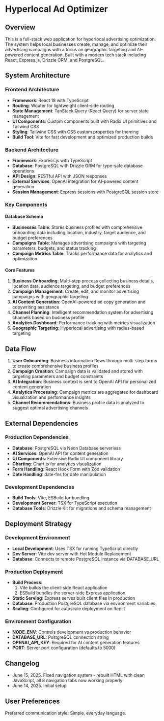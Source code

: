 # Hyperlocal Ad Optimizer

## Overview

This is a full-stack web application for hyperlocal advertising optimization. The system helps local businesses create, manage, and optimize their advertising campaigns with a focus on geographic targeting and AI-powered content generation. Built with a modern tech stack including React, Express.js, Drizzle ORM, and PostgreSQL.

## System Architecture

### Frontend Architecture
- **Framework**: React 18 with TypeScript
- **Routing**: Wouter for lightweight client-side routing
- **State Management**: TanStack Query (React Query) for server state management
- **UI Components**: Custom components built with Radix UI primitives and Tailwind CSS
- **Styling**: Tailwind CSS with CSS custom properties for theming
- **Build Tool**: Vite for fast development and optimized production builds

### Backend Architecture
- **Framework**: Express.js with TypeScript
- **Database**: PostgreSQL with Drizzle ORM for type-safe database operations
- **API Design**: RESTful API with JSON responses
- **External Services**: OpenAI integration for AI-powered content generation
- **Session Management**: Express sessions with PostgreSQL session store

### Key Components

#### Database Schema
- **Businesses Table**: Stores business profiles with comprehensive onboarding data including location, industry, target audience, and budget preferences
- **Campaigns Table**: Manages advertising campaigns with targeting parameters, budgets, and status tracking
- **Campaign Metrics Table**: Tracks performance data for analytics and optimization

#### Core Features
1. **Business Onboarding**: Multi-step process collecting business details, location data, audience targeting, and budget preferences
2. **Campaign Management**: Create, edit, and monitor advertising campaigns with geographic targeting
3. **AI Content Generation**: OpenAI-powered ad copy generation and copywriting assistance
4. **Channel Planning**: Intelligent recommendation system for advertising channels based on business profile
5. **Analytics Dashboard**: Performance tracking with metrics visualization
6. **Geographic Targeting**: Hyperlocal advertising with radius-based targeting

## Data Flow

1. **User Onboarding**: Business information flows through multi-step forms to create comprehensive business profiles
2. **Campaign Creation**: Campaign data is validated and stored with targeting parameters and budget constraints
3. **AI Integration**: Business context is sent to OpenAI API for personalized content generation
4. **Analytics Processing**: Campaign metrics are aggregated for dashboard visualization and performance insights
5. **Channel Recommendations**: Business profile data is analyzed to suggest optimal advertising channels

## External Dependencies

### Production Dependencies
- **Database**: PostgreSQL via Neon Database serverless
- **AI Services**: OpenAI API for content generation
- **UI Components**: Extensive Radix UI component library
- **Charting**: Chart.js for analytics visualization
- **Form Handling**: React Hook Form with Zod validation
- **Date Handling**: date-fns for date manipulation

### Development Dependencies
- **Build Tools**: Vite, ESBuild for bundling
- **Development Server**: TSX for TypeScript execution
- **Database Tools**: Drizzle Kit for migrations and schema management

## Deployment Strategy

### Development Environment
- **Local Development**: Uses TSX for running TypeScript directly
- **Dev Server**: Vite dev server with Hot Module Replacement
- **Database**: Connects to remote PostgreSQL instance via DATABASE_URL

### Production Deployment
- **Build Process**: 
  1. Vite builds the client-side React application
  2. ESBuild bundles the server-side Express application
- **Static Serving**: Express serves built client files in production
- **Database**: Production PostgreSQL database via environment variables
- **Scaling**: Configured for autoscale deployment on Replit

### Environment Configuration
- **NODE_ENV**: Controls development vs production behavior
- **DATABASE_URL**: PostgreSQL connection string
- **OPENAI_API_KEY**: Required for AI content generation features
- **PORT**: Server port configuration (defaults to 5000)

## Changelog
- June 15, 2025. Fixed navigation system - rebuilt HTML with clean JavaScript, all 8 navigation tabs now working properly
- June 14, 2025. Initial setup

## User Preferences

Preferred communication style: Simple, everyday language.